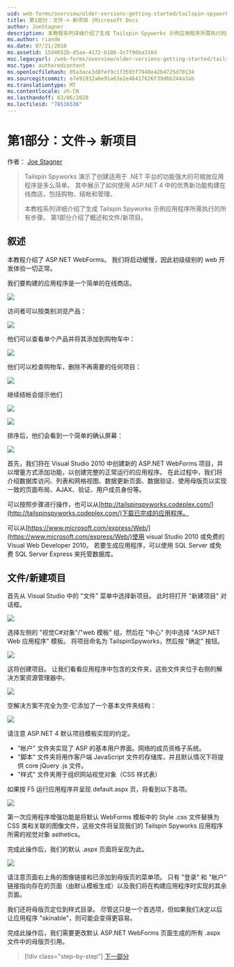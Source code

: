 ```yaml
---
uid: web-forms/overview/older-versions-getting-started/tailspin-spyworks/tailspin-spyworks-part-1
title: 第1部分：文件-> 新项目 |Microsoft Docs
author: JoeStagner
description: 本教程系列详细介绍了生成 Tailspin Spyworks 示例应用程序所需执行的所有步骤。 第1部分介绍了概述和文件/新项目。
ms.author: riande
ms.date: 07/21/2010
ms.assetid: 15d4652b-d5aa-4172-b186-2c7f96ba316d
msc.legacyurl: /web-forms/overview/older-versions-getting-started/tailspin-spyworks/tailspin-spyworks-part-1
msc.type: authoredcontent
ms.openlocfilehash: 05a3ace3d8fef9c1f3593f7948e42b4725d70134
ms.sourcegitcommit: e7e91932a6e91a63e2e46417626f39d6b244a3ab
ms.translationtype: MT
ms.contentlocale: zh-CN
ms.lasthandoff: 03/06/2020
ms.locfileid: "78516536"
---
```

# <a name="part-1-file--new-project"></a>第1部分：文件-> 新项目

作者： [Joe Stagner](https://github.com/JoeStagner)

> Tailspin Spyworks 演示了创建适用于 .NET 平台的功能强大的可缩放应用程序是多么简单。 其中展示了如何使用 ASP.NET 4 中的优秀新功能构建在线商店，包括购物、结帐和管理。
> 
> 本教程系列详细介绍了生成 Tailspin Spyworks 示例应用程序所需执行的所有步骤。 第1部分介绍了概述和文件/新项目。

## <a id="_Toc260221666"></a>叙述

本教程介绍了 ASP.NET WebForms。 我们将启动缓慢，因此初级级别的 web 开发体验一切正常。

我们要构建的应用程序是一个简单的在线商店。

![](tailspin-spyworks-part-1/_static/image1.jpg)

访问者可以按类别浏览产品：

![](tailspin-spyworks-part-1/_static/image2.jpg)

他们可以查看单个产品并将其添加到购物车中：

![](tailspin-spyworks-part-1/_static/image3.jpg)

他们可以检查购物车，删除不再需要的任何项目：

![](tailspin-spyworks-part-1/_static/image4.jpg)

继续结帐会提示他们

![](tailspin-spyworks-part-1/_static/image5.jpg)

![](tailspin-spyworks-part-1/_static/image6.jpg)

排序后，他们会看到一个简单的确认屏幕：

![](tailspin-spyworks-part-1/_static/image7.jpg)

首先，我们将在 Visual Studio 2010 中创建新的 ASP.NET WebForms 项目，并以增量方式添加功能，以创建完整的正常运行的应用程序。 在此过程中，我们将介绍数据库访问、列表和网格视图、数据更新页面、数据验证、使用母版页以实现一致的页面布局、AJAX、验证、用户成员身份等。

可以按照步骤进行操作，也可以从[http://tailspinspyworks.codeplex.com/](http://tailspinspyworks.codeplex.com/)下载已完成的应用程序。

可以从[https://www.microsoft.com/express/Web/](https://www.microsoft.com/express/Web/)使用 visual Studio 2010 或免费的 Visual Web Developer 2010。 若要生成应用程序，可以使用 SQL Server 或免费 SQL Server Express 来托管数据库。

## <a id="_Toc260221667"></a>文件/新建项目

首先从 Visual Studio 中的 "文件" 菜单中选择新项目。 此时将打开 "新建项目" 对话框。

![](tailspin-spyworks-part-1/_static/image8.jpg)

选择左侧的 "视觉C#对象"/"web 模板" 组，然后在 "中心" 列中选择 "ASP.NET Web 应用程序" 模板。 将项目命名为 TailspinSpyworks，然后按 "确定" 按钮。

![](tailspin-spyworks-part-1/_static/image9.jpg)

这将创建项目。 让我们看看应用程序中包含的文件夹，这些文件夹位于右侧的解决方案资源管理器中。

![](tailspin-spyworks-part-1/_static/image10.jpg)

空解决方案不完全为空-它添加了一个基本文件夹结构：

![](tailspin-spyworks-part-1/_static/image1.png)

请注意 ASP.NET 4 默认项目模板实现的约定。

- "帐户" 文件夹实现了 ASP 的基本用户界面。网络的成员资格子系统。
- "脚本" 文件夹将用作客户端 JavaScript 文件的存储库，并且默认情况下将提供 core jQuery .js 文件。
- "样式" 文件夹用于组织网站视觉对象（CSS 样式表）

如果按 F5 运行应用程序并呈现 default.aspx 页，将看到以下各项。

![](tailspin-spyworks-part-1/_static/image11.jpg)

第一次应用程序增强功能是将默认 WebForms 模板中的 Style .css 文件替换为 CSS 类和关联的图像文件，这些文件将呈现我们的 Tailspin Spyworks 应用程序所需的视觉对象 asthetics。

完成此操作后，我们的默认 .aspx 页面将呈现为此。

![](tailspin-spyworks-part-1/_static/image12.jpg)

请注意页面右上角的图像链接和已添加到母版页的菜单项。 只有 "登录" 和 "帐户" 链接指向存在的页面（由默认模板生成）以及我们将在构建应用程序时实现的其余页面。

我们还将母版页定位到样式目录。 尽管这只是一个首选项，但如果我们决定以后让应用程序 "skinable"，则可能会变得更容易。

完成此操作后，我们需要更改默认 ASP.NET WebForms 页面生成的所有 .aspx 文件中的母版页引用。

> [!div class="step-by-step"]
> [下一部分](tailspin-spyworks-part-2.md)
